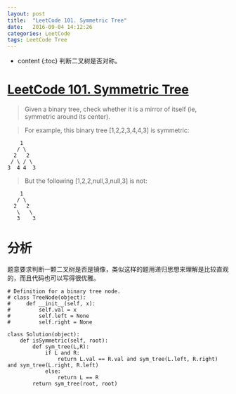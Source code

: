 ```yaml
---
layout: post
title:  "LeetCode 101. Symmetric Tree"
date:   2016-09-04 14:12:26
categories: LeetCode
tags: LeetCode Tree
---
```


* content
{:toc}
判断二叉树是否对称。

# [LeetCode 101. Symmetric Tree](https://leetcode.com/problems/symmetric-tree/) #

> Given a binary tree, check whether it is a mirror of itself (ie, symmetric around its center).

>For example, this binary tree [1,2,2,3,4,4,3] is symmetric:

```
    1
   / \
  2   2
 / \ / \
3  4 4  3
```
> But the following [1,2,2,null,3,null,3] is not:

```
    1
   / \
  2   2
   \   \
   3    3
```

# 分析 #
题意要求判断一颗二叉树是否是镜像，类似这样的题用递归思想来理解是比较直观的，而且代码也可以写得很优雅。


```
# Definition for a binary tree node.
# class TreeNode(object):
#     def __init__(self, x):
#         self.val = x
#         self.left = None
#         self.right = None

class Solution(object):
    def isSymmetric(self, root):
        def sym_tree(L,R):
            if L and R: 
                return L.val == R.val and sym_tree(L.left, R.right) and sym_tree(L.right, R.left)
            else:
                return L == R
        return sym_tree(root, root)
```

